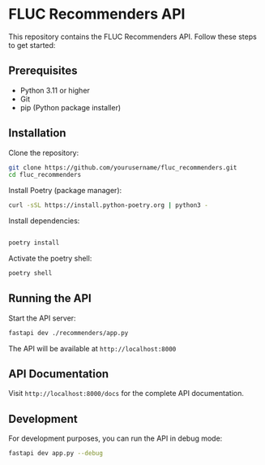 # FLUC Recommenders API

This repository contains the FLUC Recommenders API. Follow these steps to get started:

## Prerequisites

- Python 3.11 or higher
- Git
- pip (Python package installer)

## Installation

Clone the repository:

```bash
git clone https://github.com/yourusername/fluc_recommenders.git
cd fluc_recommenders
```

Install Poetry (package manager):

```bash
curl -sSL https://install.python-poetry.org | python3 -
```

Install dependencies:

```bash

poetry install
```

Activate the poetry shell:

```bash
poetry shell
```

## Running the API

Start the API server:

```bash
fastapi dev ./recommenders/app.py
```

The API will be available at `http://localhost:8000`

## API Documentation

Visit `http://localhost:8000/docs` for the complete API documentation.

## Development

For development purposes, you can run the API in debug mode:

```bash
fastapi dev app.py --debug
```

